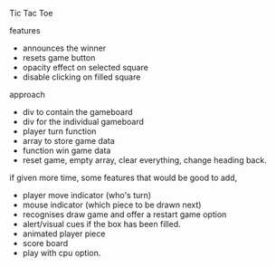 Tic Tac Toe                                                               

features
- announces the winner
- resets game button
- opacity effect on selected square
- disable clicking on filled square

approach 
- div to contain the gameboard
- div for the individual gameboard
- player turn function 
- array to store game data
- function win game data
- reset game, empty array, clear everything, change heading back. 

if given more time, some features that would be good to add,
- player move indicator (who's turn)
- mouse indicator (which piece to be drawn next)
- recognises draw game and offer a restart game option
- alert/visual cues if the box has been filled. 
- animated player piece
- score board
- play with cpu option. 